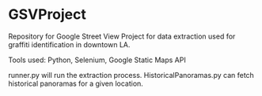 # GSVProject

Repository for Google Street View Project for data extraction used for graffiti identification in downtown LA.

Tools used: Python, Selenium, Google Static Maps API

runner.py will run the extraction process.
HistoricalPanoramas.py can fetch historical panoramas for a given location. 
